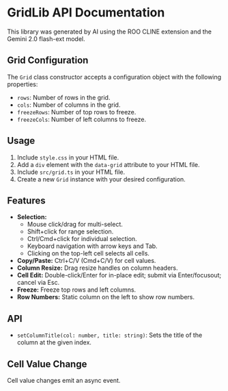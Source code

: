 # GridLib API Documentation

This library was generated by AI using the ROO CLINE extension and the Gemini 2.0 flash-ext model.

## Grid Configuration

The `Grid` class constructor accepts a configuration object with the following properties:

-   `rows`: Number of rows in the grid.
-   `cols`: Number of columns in the grid.
-   `freezeRows`: Number of top rows to freeze.
-   `freezeCols`: Number of left columns to freeze.

## Usage

1.  Include `style.css` in your HTML file.
2.  Add a `div` element with the `data-grid` attribute to your HTML file.
3.  Include `src/grid.ts` in your HTML file.
4.  Create a new `Grid` instance with your desired configuration.

## Features

-   **Selection:**
    -   Mouse click/drag for multi-select.
    -   Shift+click for range selection.
    -   Ctrl/Cmd+click for individual selection.
    -   Keyboard navigation with arrow keys and Tab.
    -   Clicking on the top-left cell selects all cells.
-   **Copy/Paste:** Ctrl+C/V (Cmd+C/V) for cell values.
-   **Column Resize:** Drag resize handles on column headers.
-   **Cell Edit:** Double-click/Enter for in-place edit; submit via Enter/focusout; cancel via Esc.
-   **Freeze:** Freeze top rows and left columns.
-   **Row Numbers:** Static column on the left to show row numbers.

## API

-   `setColumnTitle(col: number, title: string)`: Sets the title of the column at the given index.

## Cell Value Change

Cell value changes emit an async event.